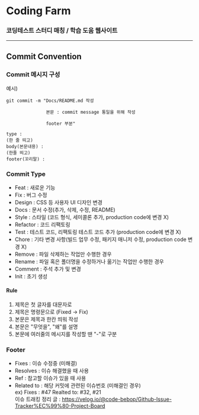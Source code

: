 # Coding Farm
### 코딩테스트 스터디 매칭 / 학습 도움 웹사이트
_________
## Commit Convention
### Commit 메시지 구성
예시)   
``` 
git commit -m "Docs/README.md 작성

               본문 : commit message 통일을 위해 작성
               
               footer 부분"
```
    

``` 
type : 
(한 줄 띄고)
body(본문내용) :
(한줄 띄고)
footer(꼬리말) : 
```
### Commit Type
+ Feat : 새로운 기능
+ Fix : 버그 수정
+ Design : CSS 등 사용자 UI 디자인 변경
+ Docs : 문서 수정(추가, 삭제, 수정, README)
+ Style : 스타일 (코드 형식, 세미콜론 추가, production code에 변경 X)
+ Refactor : 코드 리팩토링
+ Test : 테스트 코드, 리팩토링 테스트 코드 추가 (production code에 변경 X)
+ Chore : 기타 변경 사항(빌드 업무 수정, 패키지 매니저 수정, production code 변경 X)
+ Remove : 파일 삭제하는 작업만 수행한 경우
+ Rename : 파일 혹은 폴더명을 수정하거나 옮기는 작업만 수행한 경우
+ Comment : 주석 추가 및 변경
+ Init : 초기 생성

#### Rule
1. 제목은 첫 글자를 대문자로
2. 제목은 명령문으로 (Fixed -> Fix)
3. 본문은 제목과 한칸 띄워 작성
3. 본문은 "무엇을", "왜"를 설명
4. 본문에 여러줄의 메시지를 작성할 땐 "-"로 구분

### Footer
+ Fixes : 이슈 수정중 (미해결)
+ Resolves : 이슈 해결했을 때 사용
+ Ref : 참고할 이슈가 있을 때 사용
+ Related to : 해당 커밋에 관련된 이슈번호 (미해결인 경우)   
ex) Fixes : #47 Realted to: #32, #21   
이슈 트래킹 정리 글 : https://velog.io/@code-bebop/Github-Issue-Tracker%EC%99%80-Project-Board